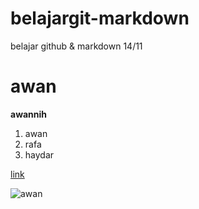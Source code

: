 # belajargit-markdown
belajar github &amp; markdown 14/11

# awan
**awannih**

1. awan
2. rafa
3. haydar

[link](github.com)

![awan](https://cdnwpedutorenews.gramedia.net/wp-content/uploads/2021/10/27110522/Jenis-Awan-3.jpg)
